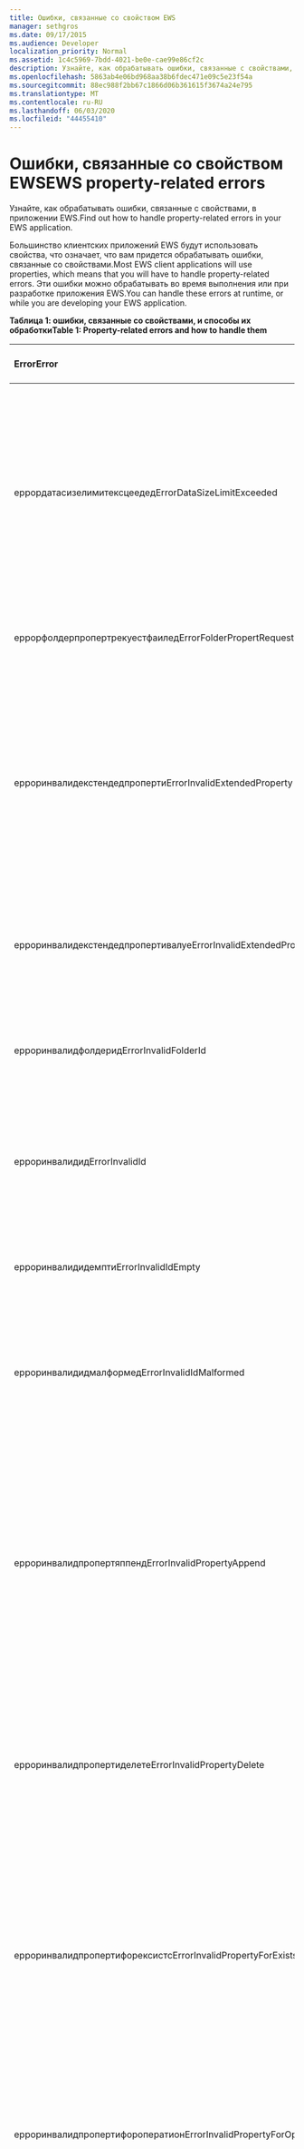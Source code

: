 ```yaml
---
title: Ошибки, связанные со свойством EWS
manager: sethgros
ms.date: 09/17/2015
ms.audience: Developer
localization_priority: Normal
ms.assetid: 1c4c5969-7bdd-4021-be0e-cae99e86cf2c
description: Узнайте, как обрабатывать ошибки, связанные с свойствами, в приложении EWS.
ms.openlocfilehash: 5863ab4e06bd968aa38b6fdec471e09c5e23f54a
ms.sourcegitcommit: 88ec988f2bb67c1866d06b361615f3674a24e795
ms.translationtype: MT
ms.contentlocale: ru-RU
ms.lasthandoff: 06/03/2020
ms.locfileid: "44455410"
---
```

# <a name="ews-property-related-errors"></a><span data-ttu-id="5ae55-103">Ошибки, связанные со свойством EWS</span><span class="sxs-lookup"><span data-stu-id="5ae55-103">EWS property-related errors</span></span>

<span data-ttu-id="5ae55-104">Узнайте, как обрабатывать ошибки, связанные с свойствами, в приложении EWS.</span><span class="sxs-lookup"><span data-stu-id="5ae55-104">Find out how to handle property-related errors in your EWS application.</span></span>
  
<span data-ttu-id="5ae55-105">Большинство клиентских приложений EWS будут использовать свойства, что означает, что вам придется обрабатывать ошибки, связанные со свойствами.</span><span class="sxs-lookup"><span data-stu-id="5ae55-105">Most EWS client applications will use properties, which means that you will have to handle property-related errors.</span></span> <span data-ttu-id="5ae55-106">Эти ошибки можно обрабатывать во время выполнения или при разработке приложения EWS.</span><span class="sxs-lookup"><span data-stu-id="5ae55-106">You can handle these errors at runtime, or while you are developing your EWS application.</span></span>
  
<span data-ttu-id="5ae55-107">**Таблица 1: ошибки, связанные со свойствами, и способы их обработки**</span><span class="sxs-lookup"><span data-stu-id="5ae55-107">**Table 1: Property-related errors and how to handle them**</span></span>

|<span data-ttu-id="5ae55-108">**Error**</span><span class="sxs-lookup"><span data-stu-id="5ae55-108">**Error**</span></span>|<span data-ttu-id="5ae55-109">**Вызывается при попытке...**</span><span class="sxs-lookup"><span data-stu-id="5ae55-109">**Caused by an attempt to…**</span></span>|<span data-ttu-id="5ae55-110">**Обработать его по...**</span><span class="sxs-lookup"><span data-stu-id="5ae55-110">**Handle it by…**</span></span>|
|:-----|:-----|:-----|
|<span data-ttu-id="5ae55-111">еррордатасизелимитексцеедед</span><span class="sxs-lookup"><span data-stu-id="5ae55-111">ErrorDataSizeLimitExceeded</span></span>  <br/> |<span data-ttu-id="5ae55-112">Задайте для свойства значение, превышающее максимальный размер свойства, или свойство не поддерживает потоковую передачу, такую как свойства папки.</span><span class="sxs-lookup"><span data-stu-id="5ae55-112">Set a property with a value that exceeds the maximum size for the property or the property does not support streaming, such as folder properties.</span></span>  <br/> |<span data-ttu-id="5ae55-113">Ограничение размера данных, устанавливаемых для свойства.</span><span class="sxs-lookup"><span data-stu-id="5ae55-113">Limiting the size of data you set on the property.</span></span>  <br/> |
|<span data-ttu-id="5ae55-114">еррорфолдерпропертрекуестфаилед</span><span class="sxs-lookup"><span data-stu-id="5ae55-114">ErrorFolderPropertRequestFailed</span></span>  <br/> |<span data-ttu-id="5ae55-115">Получение свойства, которое не удалось получить.</span><span class="sxs-lookup"><span data-stu-id="5ae55-115">Get a property that could not be retrieved.</span></span>  <br/> |<span data-ttu-id="5ae55-116">Указывает, что свойство не может быть извлечено.</span><span class="sxs-lookup"><span data-stu-id="5ae55-116">Indicating that the property cannot be retrieved.</span></span>  <br/> |
|<span data-ttu-id="5ae55-117">ерроринвалидекстендедпроперти</span><span class="sxs-lookup"><span data-stu-id="5ae55-117">ErrorInvalidExtendedProperty</span></span>  <br/> |<span data-ttu-id="5ae55-118">Задание недопустимого сочетания значений расширенных свойств или приводит к неправильному универсальному идентификатору ресурса (URI) расширенного свойства.</span><span class="sxs-lookup"><span data-stu-id="5ae55-118">Set an invalid combination of extended property values or results in an invalid extended property Uniform Resource Identifier (URI).</span></span>  <br/> |<span data-ttu-id="5ae55-119">Проверка значения расширенного свойства.</span><span class="sxs-lookup"><span data-stu-id="5ae55-119">Checking the extended property value.</span></span>  <br/> |
|<span data-ttu-id="5ae55-120">ерроринвалидекстендедпропертивалуе</span><span class="sxs-lookup"><span data-stu-id="5ae55-120">ErrorInvalidExtendedPropertyValue</span></span>  <br/> |<span data-ttu-id="5ae55-121">Задание значения расширенного свойства, которое не отвечает заданному типу</span><span class="sxs-lookup"><span data-stu-id="5ae55-121">Set an extended property value that does not match the specified type</span></span>  <br/> |<span data-ttu-id="5ae55-122">Обновление кода для проверки совпадений типов.</span><span class="sxs-lookup"><span data-stu-id="5ae55-122">Updating your code to check for matching types.</span></span>  <br/> |
|<span data-ttu-id="5ae55-123">ерроринвалидфолдерид</span><span class="sxs-lookup"><span data-stu-id="5ae55-123">ErrorInvalidFolderId</span></span>  <br/> |<span data-ttu-id="5ae55-124">Присвойте структуре идентификатора папки недопустимую форму.</span><span class="sxs-lookup"><span data-stu-id="5ae55-124">Set the structure of a folder identifier to an invalid form.</span></span>  <br/> |<span data-ttu-id="5ae55-125">Только с помощью идентификаторов, возвращенных службой EWS.</span><span class="sxs-lookup"><span data-stu-id="5ae55-125">Only using identifiers returned by EWS.</span></span>  <br/> |
|<span data-ttu-id="5ae55-126">ерроринвалидид</span><span class="sxs-lookup"><span data-stu-id="5ae55-126">ErrorInvalidId</span></span>  <br/> |<span data-ttu-id="5ae55-127">Установите структуру идентификатора и/или измените ключ на недопустимую форму.</span><span class="sxs-lookup"><span data-stu-id="5ae55-127">Set the structure of an identifier and/or change key to an invalid form.</span></span>  <br/> |<span data-ttu-id="5ae55-128">Только с помощью идентификаторов, возвращенных службой EWS.</span><span class="sxs-lookup"><span data-stu-id="5ae55-128">Only using identifiers returned by EWS.</span></span>  <br/> |
|<span data-ttu-id="5ae55-129">ерроринвалидидемпти</span><span class="sxs-lookup"><span data-stu-id="5ae55-129">ErrorInvalidIdEmpty</span></span>  <br/> |<span data-ttu-id="5ae55-130">Задайте пустой идентификатор.</span><span class="sxs-lookup"><span data-stu-id="5ae55-130">Set an empty an identifier.</span></span>  <br/> |<span data-ttu-id="5ae55-131">Задание идентификатора с допустимым идентификатором элемента или папки.</span><span class="sxs-lookup"><span data-stu-id="5ae55-131">Setting the identifier with a valid item or folder identifier.</span></span>  <br/> |
|<span data-ttu-id="5ae55-132">ерроринвалидидмалформед</span><span class="sxs-lookup"><span data-stu-id="5ae55-132">ErrorInvalidIdMalformed</span></span>  <br/> |<span data-ttu-id="5ae55-133">Установите структуру идентификатора и/или измените ключ на недопустимую форму.</span><span class="sxs-lookup"><span data-stu-id="5ae55-133">Set the structure of an identifier and/or change key to an invalid form.</span></span>  <br/> |<span data-ttu-id="5ae55-134">Только с помощью идентификаторов, возвращенных службой EWS.</span><span class="sxs-lookup"><span data-stu-id="5ae55-134">Only using identifiers returned by EWS.</span></span>  <br/> |
|<span data-ttu-id="5ae55-135">ерроринвалидпропертяппенд</span><span class="sxs-lookup"><span data-stu-id="5ae55-135">ErrorInvalidPropertyAppend</span></span>  <br/> |<span data-ttu-id="5ae55-136">Добавьте свойство, которое не поддерживает добавление.</span><span class="sxs-lookup"><span data-stu-id="5ae55-136">Append a property that does not support appending.</span></span>  <br/> |<span data-ttu-id="5ae55-137">Обновление кода таким образом, чтобы он пытался только добавить значения в свойства коллекции получателей (to, CC, BCC), свойства коллекции участников (обязательные, необязательные, ресурсы), свойство Body и свойство ReplyTo.</span><span class="sxs-lookup"><span data-stu-id="5ae55-137">Updating your code so that it only attempts to append values to the recipient collection properties (To, Cc, Bcc), Attendee collection properties (Required, Optional, Resources), Body property, and the ReplyTo property.</span></span>  <br/> |
|<span data-ttu-id="5ae55-138">ерроринвалидпропертиделете</span><span class="sxs-lookup"><span data-stu-id="5ae55-138">ErrorInvalidPropertyDelete</span></span>  <br/> |<span data-ttu-id="5ae55-139">Удаление свойства, которое не поддерживает удаление.</span><span class="sxs-lookup"><span data-stu-id="5ae55-139">Delete a property that does not support deleting.</span></span>  <br/> |<span data-ttu-id="5ae55-140">Обновление кода без попытки удалить свойство.</span><span class="sxs-lookup"><span data-stu-id="5ae55-140">Updating your code to not try to delete the property.</span></span> <span data-ttu-id="5ae55-141">Например, невозможно удалить идентификаторы папок и элементов.</span><span class="sxs-lookup"><span data-stu-id="5ae55-141">For example, the folder and item identifiers cannot be deleted.</span></span>  <br/> |
|<span data-ttu-id="5ae55-142">ерроринвалидпропертифорексистс</span><span class="sxs-lookup"><span data-stu-id="5ae55-142">ErrorInvalidPropertyForExists</span></span>  <br/> |<span data-ttu-id="5ae55-143">Задайте ограничение поиска на основе ексистентиал для свойства на основе флагов.</span><span class="sxs-lookup"><span data-stu-id="5ae55-143">Set an existential based search restriction on a flag-based property.</span></span>  <br/> |<span data-ttu-id="5ae55-144">Обновление кода без использования свойств на основе флагов в ограничении поиска на основе ексистентиал.</span><span class="sxs-lookup"><span data-stu-id="5ae55-144">Updating your code to not use flag-based properties in an existential based search restriction.</span></span> <span data-ttu-id="5ae55-145">Для свойств, основанных на флагах, применяются свойства исресенд, Исунмодифиед, и Исфромме.</span><span class="sxs-lookup"><span data-stu-id="5ae55-145">Flag-based properties are IsDraft, IsSubmitted, IsUnmodified, IsResend, and IsFromMe.</span></span>  <br/> |
|<span data-ttu-id="5ae55-146">ерроринвалидпропертифороператион</span><span class="sxs-lookup"><span data-stu-id="5ae55-146">ErrorInvalidPropertyForOperation</span></span>  <br/> |<span data-ttu-id="5ae55-147">Работа с свойством элемента или папки, которые не поддерживаются операцией.</span><span class="sxs-lookup"><span data-stu-id="5ae55-147">Act on a property of an item or folder that is not supported by the operation.</span></span>  <br/> |<span data-ttu-id="5ae55-148">Обновление кода для того, чтобы не получить доступ к свойству с операцией, вызвавшей ошибку.</span><span class="sxs-lookup"><span data-stu-id="5ae55-148">Updating your code to not access the property with the operation that caused the error.</span></span>  <br/> |
|<span data-ttu-id="5ae55-149">ерроринвалидпропертирекуест</span><span class="sxs-lookup"><span data-stu-id="5ae55-149">ErrorInvalidPropertyRequest</span></span>  <br/> |<span data-ttu-id="5ae55-150">Укажите свойство в запросе, которое не поддерживается для типа элемента.</span><span class="sxs-lookup"><span data-stu-id="5ae55-150">Specify a property in the request that is not supported for the item type.</span></span>  <br/> |<span data-ttu-id="5ae55-151">Обновление кода, чтобы не пытаться получить доступ к свойству с помощью операции.</span><span class="sxs-lookup"><span data-stu-id="5ae55-151">Updating your code to not try to access the property with the operation.</span></span>  <br/> |
|<span data-ttu-id="5ae55-152">ерроринвалидпропертисет</span><span class="sxs-lookup"><span data-stu-id="5ae55-152">ErrorInvalidPropertySet</span></span>  <br/> |<span data-ttu-id="5ae55-153">Задайте свойство, доступное только для чтения.</span><span class="sxs-lookup"><span data-stu-id="5ae55-153">Set a read-only property.</span></span>  <br/> |<span data-ttu-id="5ae55-154">Обновление кода для того, чтобы не пытаться задать свойство.</span><span class="sxs-lookup"><span data-stu-id="5ae55-154">Updating your code to not try to set the property.</span></span>  <br/> |
|<span data-ttu-id="5ae55-155">ерроринвалидвалуефорпроперти</span><span class="sxs-lookup"><span data-stu-id="5ae55-155">ErrorInvalidValueForProperty</span></span>  <br/> |<span data-ttu-id="5ae55-156">Сравните значение свойства в ограничении поиска, в котором значение сравнения не отвечает типу свойства.</span><span class="sxs-lookup"><span data-stu-id="5ae55-156">Compare a property value in a search restriction where the comparison value does not match the property type.</span></span>  <br/> |<span data-ttu-id="5ae55-157">Обновление кода для проверки несовпадения типов свойств.</span><span class="sxs-lookup"><span data-stu-id="5ae55-157">Updating your code to check for property type mismatch.</span></span>  <br/> |
|<span data-ttu-id="5ae55-158">ерроритемсавепропертеррор</span><span class="sxs-lookup"><span data-stu-id="5ae55-158">ErrorItemSavePropertyError</span></span>  <br/> |<span data-ttu-id="5ae55-159">Сохранение элемента или папки с недопустимыми значениями свойств.</span><span class="sxs-lookup"><span data-stu-id="5ae55-159">Save an item or folder with invalid property values.</span></span>  <br/> |<span data-ttu-id="5ae55-160">Проверка значений и типов свойств перед их отправкой в запросе.</span><span class="sxs-lookup"><span data-stu-id="5ae55-160">Checking the property values and types before submitting them in a request.</span></span>  <br/> |
|<span data-ttu-id="5ae55-161">еррорнофолдерклассоверриде</span><span class="sxs-lookup"><span data-stu-id="5ae55-161">ErrorNoFolderClassOverride</span></span>  <br/> |<span data-ttu-id="5ae55-162">Задайте класс Folder для новой папки, которая не является базовым типом папки.</span><span class="sxs-lookup"><span data-stu-id="5ae55-162">Set the folder class on a new folder that is not the base folder type.</span></span>  <br/> |<span data-ttu-id="5ae55-163">Использование универсального типа папки для задания класса папки.</span><span class="sxs-lookup"><span data-stu-id="5ae55-163">Using a generic folder type to set the folder class.</span></span>  <br/> |
|<span data-ttu-id="5ae55-164">еррорнопропертитагфоркустомпропертиес</span><span class="sxs-lookup"><span data-stu-id="5ae55-164">ErrorNoPropertyTagForCustomProperties</span></span>  <br/> |<span data-ttu-id="5ae55-165">Обращение к настраиваемому расширенному свойству с помощью тега Property.</span><span class="sxs-lookup"><span data-stu-id="5ae55-165">Reference a custom extended property by its property tag.</span></span>  <br/> |<span data-ttu-id="5ae55-166">Обновление кода для ссылки на настраиваемое расширенное свойство по идентификатору набора свойств и по имени свойства или по идентификатору диспетчеризации свойства.</span><span class="sxs-lookup"><span data-stu-id="5ae55-166">Updating your code to reference the custom extended property by property set identifier and either the property name or property dispatch identifier.</span></span>  <br/> |
|<span data-ttu-id="5ae55-167">ерроробжекттипечанжед</span><span class="sxs-lookup"><span data-stu-id="5ae55-167">ErrorObjectTypeChanged</span></span>  <br/> |<span data-ttu-id="5ae55-168">Задайте или обновите класс элемента для элемента, который не сопоставлен с типом схемы.</span><span class="sxs-lookup"><span data-stu-id="5ae55-168">Set or update the item class on an item that doesn't match with its schema type.</span></span>  <br/> |<span data-ttu-id="5ae55-169">Обновление кода таким образом, чтобы класс элемента соответствовал типу схемы элемента.</span><span class="sxs-lookup"><span data-stu-id="5ae55-169">Updating your code so that item class matches the item schema type.</span></span>  <br/> |
|<span data-ttu-id="5ae55-170">еррорпропертюпдате</span><span class="sxs-lookup"><span data-stu-id="5ae55-170">ErrorPropertyUpdate</span></span>  <br/> |<span data-ttu-id="5ae55-171">Обновление свойства с недопустимым значением свойства.</span><span class="sxs-lookup"><span data-stu-id="5ae55-171">Update a property with an invalid property value.</span></span>  <br/> |<span data-ttu-id="5ae55-172">Проверка значения свойства перед его отправкой в запросе [UpdateItem](https://msdn.microsoft.com/library/5d027523-e0bc-4da2-b60b-0cb9fc1fdfe4%28Office.15%29.aspx) .</span><span class="sxs-lookup"><span data-stu-id="5ae55-172">Checking the property value before submitting it in an [UpdateItem](https://msdn.microsoft.com/library/5d027523-e0bc-4da2-b60b-0cb9fc1fdfe4%28Office.15%29.aspx) request.</span></span>  <br/> |
|<span data-ttu-id="5ae55-173">ерроррекуиредпропертимиссинг</span><span class="sxs-lookup"><span data-stu-id="5ae55-173">ErrorRequiredPropertyMissing</span></span>  <br/> |<span data-ttu-id="5ae55-174">Отправить запрос CreateAttachment, в котором отсутствует обязательное свойство.</span><span class="sxs-lookup"><span data-stu-id="5ae55-174">Send a CreateAttachment request that is missing a required property.</span></span>  <br/> |<span data-ttu-id="5ae55-175">Обновление кода для установки отсутствующего свойства в соответствии с указанием пути свойства, возвращаемого в ответе.</span><span class="sxs-lookup"><span data-stu-id="5ae55-175">Updating your code to set the missing property as specified by the property path returned in the response.</span></span>  <br/> |
|<span data-ttu-id="5ae55-176">еррорунсуппортедмапипропертитипе</span><span class="sxs-lookup"><span data-stu-id="5ae55-176">ErrorUnsupportedMapiPropertyType</span></span>  <br/> |<span data-ttu-id="5ae55-177">Используйте расширенные типы свойств Type Object, Object Array, Error или null.</span><span class="sxs-lookup"><span data-stu-id="5ae55-177">Use extended property types of type object, object array, error or null.</span></span>  <br/> |<span data-ttu-id="5ae55-178">Обновление кода без использования ограниченных расширенных типов свойств.</span><span class="sxs-lookup"><span data-stu-id="5ae55-178">Updating your code to not use the restricted extended property types.</span></span>  <br/> |
|<span data-ttu-id="5ae55-179">еррорунсуппортедпасфоркуери</span><span class="sxs-lookup"><span data-stu-id="5ae55-179">ErrorUnsupportedPathForQuery</span></span>  <br/> |<span data-ttu-id="5ae55-180">Используйте неподдерживаемый путь к свойству в ограничении поиска.</span><span class="sxs-lookup"><span data-stu-id="5ae55-180">Use an unsupported property path in a search restriction.</span></span>  <br/> |<span data-ttu-id="5ae55-181">Изменение ограничения поиска для исключения неподдерживаемого пути свойства.</span><span class="sxs-lookup"><span data-stu-id="5ae55-181">Changing the search restriction to exclude the unsupported property path.</span></span>  <br/> |
|<span data-ttu-id="5ae55-182">еррорунсуппортедпасфорсортграуп</span><span class="sxs-lookup"><span data-stu-id="5ae55-182">ErrorUnsupportedPathForSortGroup</span></span>  <br/> |<span data-ttu-id="5ae55-183">Используйте неподдерживаемый путь к свойству в отсортированном или сгруппированном запросе поиска.</span><span class="sxs-lookup"><span data-stu-id="5ae55-183">Use an unsupported property path in a sorted or grouped search request.</span></span>  <br/> |<span data-ttu-id="5ae55-184">Изменение ограничения поиска для исключения неподдерживаемого пути свойства.</span><span class="sxs-lookup"><span data-stu-id="5ae55-184">Changing the search restriction to exclude the unsupported property path.</span></span>  <br/> |
|<span data-ttu-id="5ae55-185">еррорунсуппортедтипефорконверсион</span><span class="sxs-lookup"><span data-stu-id="5ae55-185">ErrorUnsupportedTypeForConversion</span></span>  <br/> |<span data-ttu-id="5ae55-186">Запрос типа свойства, который не может быть преобразован в XML для веб-служб Exchange для получения ответа.</span><span class="sxs-lookup"><span data-stu-id="5ae55-186">Request a property type that cannot be converted to XML for EWS to return in a response.</span></span>  <br/> |<span data-ttu-id="5ae55-187">Обновление кода без запроса неподдерживаемого свойства.</span><span class="sxs-lookup"><span data-stu-id="5ae55-187">Updating your code to not request the unsupported property.</span></span>  <br/> |
|<span data-ttu-id="5ae55-188">еррорупдатепропертимисматч</span><span class="sxs-lookup"><span data-stu-id="5ae55-188">ErrorUpdatePropertyMismatch</span></span>  <br/> |<span data-ttu-id="5ae55-189">Обновление элемента или папки. Описание изменения не отвечает свойству, которое было указано для обновления.</span><span class="sxs-lookup"><span data-stu-id="5ae55-189">Update an item or folder the change description for which doesn't match the property that is specified to be updated.</span></span>  <br/> |<span data-ttu-id="5ae55-190">Изменение кода таким образом, чтобы описание изменения соответствовало обновляемому типу элемента или папки.</span><span class="sxs-lookup"><span data-stu-id="5ae55-190">Changing your code so that the change description matches the item or folder type that is being updated.</span></span>  <br/> |
   
## <a name="see-also"></a><span data-ttu-id="5ae55-191">См. также</span><span class="sxs-lookup"><span data-stu-id="5ae55-191">See also</span></span>


- [<span data-ttu-id="5ae55-192">Свойства и расширенные свойства в веб-службах Exchange</span><span class="sxs-lookup"><span data-stu-id="5ae55-192">Properties and extended properties in EWS in Exchange</span></span>](properties-and-extended-properties-in-ews-in-exchange.md)
    
- [<span data-ttu-id="5ae55-193">Начало работы с веб-службами Exchange</span><span class="sxs-lookup"><span data-stu-id="5ae55-193">Start using web services in Exchange</span></span>](start-using-web-services-in-exchange.md)
    
- [<span data-ttu-id="5ae55-194">Разработка клиентов веб-служб для Exchange</span><span class="sxs-lookup"><span data-stu-id="5ae55-194">Develop web service clients for Exchange</span></span>](develop-web-service-clients-for-exchange.md)
    

